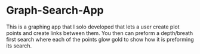 # Graph-Search-App
This is a graphing app that I solo developed that lets a user create plot points and create links between them. You then can preform a depth/breath first search where each of the points glow gold to show how it is preforming its search.

